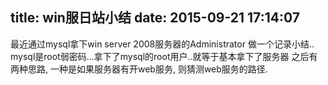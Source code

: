 title: win服日站小结
date: 2015-09-21 17:14:07
---
最近通过mysql拿下win server 2008服务器的Administrator
做一个记录小结..
mysql是root弱密码...拿下了mysql的root用户..就等于基本拿下了服务器
之后有两种思路, 一种是如果服务器有开web服务, 则猜测web服务的路径.
